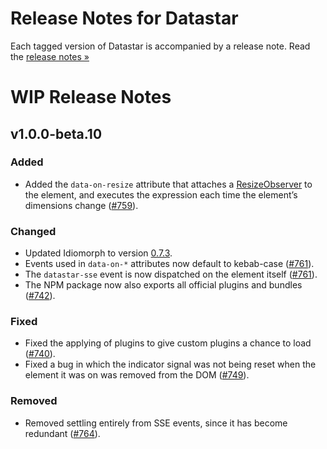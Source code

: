 # Release Notes for Datastar

Each tagged version of Datastar is accompanied by a release note. Read the [release notes »](https://github.com/starfederation/datastar/releases)

# WIP Release Notes

## v1.0.0-beta.10

### Added

- Added the `data-on-resize` attribute that attaches a [ResizeObserver](https://developer.mozilla.org/en-US/docs/Web/API/ResizeObserver) to the element, and executes the expression each time the element’s dimensions change ([#759](https://github.com/starfederation/datastar/issues/759)).

### Changed

- Updated Idiomorph to version [0.7.3](https://github.com/bigskysoftware/idiomorph/releases/tag/v0.7.3).
- Events used in `data-on-*` attributes now default to kebab-case ([#761](https://github.com/starfederation/datastar/issues/761)).
- The `datastar-sse` event is now dispatched on the element itself ([#761](https://github.com/starfederation/datastar/issues/761)).
- The NPM package now also exports all official plugins and bundles ([#742](https://github.com/starfederation/datastar/issues/742)).

### Fixed

- Fixed the applying of plugins to give custom plugins a chance to load ([#740](https://github.com/starfederation/datastar/issues/740)).
- Fixed a bug in which the indicator signal was not being reset when the element it was on was removed from the DOM ([#749](https://github.com/starfederation/datastar/issues/749)).

### Removed

- Removed settling entirely from SSE events, since it has become redundant ([#764](https://github.com/starfederation/datastar/issues/764)).
